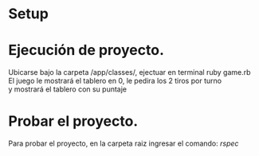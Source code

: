 # Setup

<b><h1>Ejecución de proyecto.</h1></b>


Ubicarse bajo la carpeta /app/classes/, ejectuar en terminal ruby game.rb<br>
El juego le mostrará el tablero en 0, le pedira los 2 tiros por turno <br>
y mostrará el tablero con su puntaje

<b><h1>Probar el proyecto.</h1></b>

Para probar el proyecto, en la carpeta raiz ingresar el comando: *rspec* <br>

